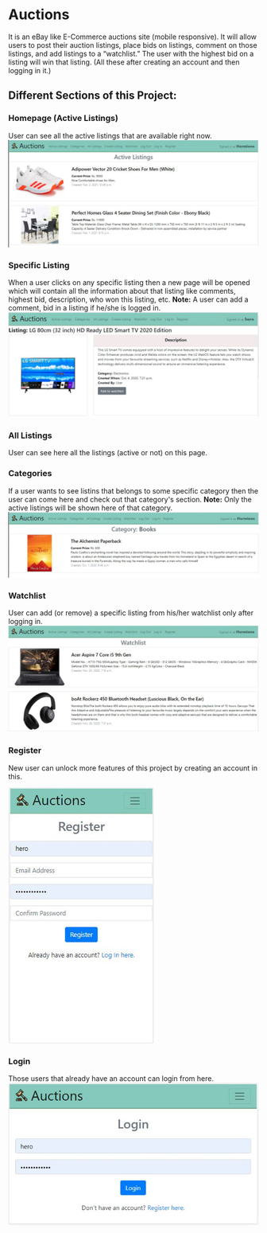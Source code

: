 # Auctions
It is an eBay like E-Commerce auctions site (mobile responsive). It will allow users to post their auction listings, 
place bids on listings, comment on those listings, and add listings to a “watchlist.” 
The user with the highest bid on a listing will win that listing. 
(All these after creating an account and then logging in it.)

## Different Sections of this Project:

### Homepage (Active Listings)
User can see all the active listings that are available right now.
![Homepage](img/Homepage.JPG)

### Specific Listing
When a user clicks on any specific listing then a new page will be opened which
will contain all the information about that listing like comments, highest bid,
description, who won this listing, etc.
**Note:** A user can add a comment, bid in a listing if he/she is logged in.
![Specific_Listing](img/Specific_Listing.JPG)

### All Listings
User can see here all the listings (active or not) on this page.

### Categories
If a user wants to see listins that belongs to some specific category then the user can 
come here and check out that category's section.
**Note:** Only the active listings will be shown here of that category.
![Category](img/Category.JPG)

### Watchlist
User can add (or remove) a specific listing from his/her watchlist only after
logging in.
![Watchlist](img/Watchlist.JPG)

### Register
New user can unlock more features of this project by creating an account in this.

![Register](img/Register.JPG)

### Login 
Those users that already have an account can login from here.
![Login](img/Login.JPG)
